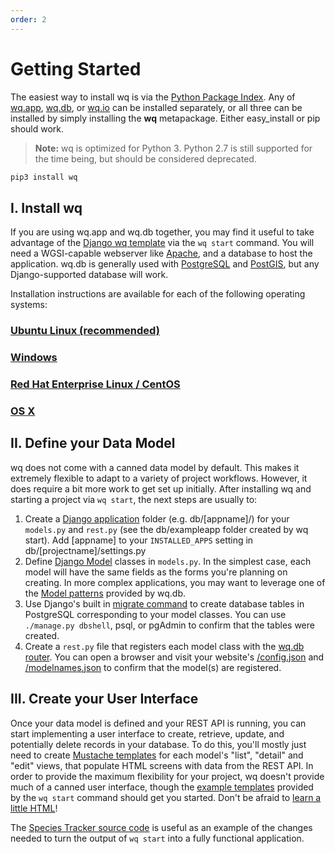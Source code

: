 ```yaml
---
order: 2
---
```


Getting Started
===============

The easiest way to install wq is via the [Python Package Index].  Any of [wq.app], [wq.db], or [wq.io] can be installed separately, or all three can be installed by simply installing the **wq** metapackage.  Either easy_install or pip should work.

> **Note:** wq is optimized for Python 3.  Python 2.7 is still supported for the time being, but should be considered deprecated.

```bash
pip3 install wq
```

## I. Install wq

If you are using wq.app and wq.db together, you may find it useful to take advantage of the [Django wq template] via the `wq start` command.  You will need a WGSI-capable webserver like [Apache], and a database to host the application.  wq.db is generally used with [PostgreSQL] and [PostGIS], but any Django-supported database will work.

Installation instructions are available for each of the following operating systems:

### [Ubuntu Linux (recommended)]
### [Windows]
### [Red Hat Enterprise Linux / CentOS]
### [OS X]

## II. Define your Data Model

wq does not come with a canned data model by default.  This makes it extremely flexible to adapt to a variety of project workflows.  However, it does require a bit more work to get set up initially.  After installing wq and starting a project via `wq start`, the next steps are usually to:
 1. Create a [Django application] folder (e.g. db/[appname]/) for your `models.py` and `rest.py` (see the db/exampleapp folder created by wq start).  Add [appname] to your `INSTALLED_APPS` setting in db/[projectname]/settings.py
 2. Define [Django Model] classes in `models.py`. In the simplest case, each model will have the same fields as the forms you're planning on creating.  In more complex applications, you may want to leverage one of the [Model patterns] provided by wq.db.
 3. Use Django's built in [migrate command] to create database tables in PostgreSQL corresponding to your model classes.  You can use `./manage.py dbshell`, psql, or pgAdmin to confirm that the tables were created.
 4. Create a `rest.py` file that registers each model class with the [wq.db router].  You can open a browser and visit your website's [/config.json] and [/modelnames.json] to confirm that the model(s) are registered.

## III. Create your User Interface

Once your data model is defined and your REST API is running, you can start implementing a user interface to create, retrieve, update, and potentially delete records in your database.  To do this, you'll mostly just need to create [Mustache templates] for each model's "list", "detail" and "edit" views, that populate HTML screens with data from the REST API.  In order to provide the maximum flexibility for your project, wq doesn't provide much of a canned user interface, though the [example templates] provided by the `wq start` command should get you started.  Don't be afraid to [learn a little HTML]!

The [Species Tracker source code] is useful as an example of the changes needed to turn the output of `wq start` into a fully functional application.

[Python Package Index]: https://pypi.python.org/pypi/wq
[wq.app]: https://wq.io/wq.app
[wq.db]: https://wq.io/wq.db
[wq.io]: https://wq.io/wq.io
[Apache]: http://httpd.apache.org/
[PostgreSQL]: http://www.postgresql.org/
[PostGIS]: http://postgis.net/
[Django wq template]: https://github.com/wq/django-wq-template
[Ubuntu Linux (recommended)]: https://wq.io/docs/setup-ubuntu
[Windows]: https://wq.io/docs/setup-windows
[OS X]: https://wq.io/docs/setup-osx
[Red Hat Enterprise Linux / CentOS]: https://wq.io/docs/setup-redhat
[Django Application]: https://docs.djangoproject.com/en/1.8/ref/applications/
[Django Model]: https://docs.djangoproject.com/en/1.8/topics/db/models/
[Model patterns]: https://wq.io/docs/about-patterns
[migrate command]: https://docs.djangoproject.com/en/1.8/ref/django-admin/#django-admin-migrate
[wq.db router]: https://wq.io/docs/router
[/config.json]: https://wq.io/docs/config
[/modelnames.json]: https://wq.io/docs/url-structure
[Mustache templates]: https://wq.io/docs/templates
[example templates]: https://github.com/wq/wq-django-template/tree/master/django_project/templates
[Species Tracker source code]: https://github.com/powered-by-wq/species.wq.io/
[learn a little HTML]: https://wq.io/docs/website
